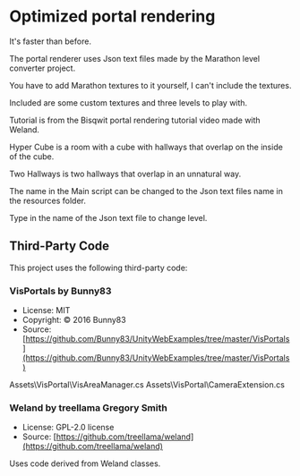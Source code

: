 # Optimized portal rendering

It's faster than before.

The portal renderer uses Json text files made by the Marathon level converter project.

You have to add Marathon textures to it yourself, I can't include the textures.

Included are some custom textures and three levels to play with.

Tutorial is from the Bisqwit portal rendering tutorial video made with Weland.

Hyper Cube is a room with a cube with hallways that overlap on the inside of the cube.

Two Hallways is two hallways that overlap in an unnatural way.

The name in the Main script can be changed to the Json text files name in the resources folder.

Type in the name of the Json text file to change level.

## Third-Party Code

This project uses the following third-party code:

### VisPortals by Bunny83

* License: MIT
* Copyright: © 2016 Bunny83
* Source: [https://github.com/Bunny83/UnityWebExamples/tree/master/VisPortals](https://github.com/Bunny83/UnityWebExamples/tree/master/VisPortals)

Assets\\VisPortal\\VisAreaManager.cs
Assets\\VisPortal\\CameraExtension.cs

### Weland by treellama Gregory Smith

* License: GPL-2.0 license
* Source: [https://github.com/treellama/weland](https://github.com/treellama/weland)

Uses code derived from Weland classes.

